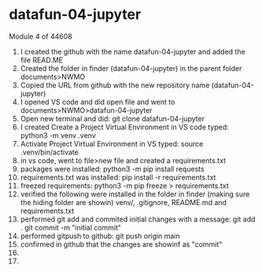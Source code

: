 # datafun-04-jupyter
Module 4 of 44608

1. I created the github with the name datafun-04-jupyter and added the file READ.ME
2. Created the folder in finder (datafun-04-jupyter) in the parent folder documents>NWMO
3. Copied the URL from github with the new repository name (datafun-04-jupyter)
4. I opened VS code and did open file and went to documents>NWMO>datafun-04-jupyter
5. Open new terminal and did: git clone datafun-04-jupyter
6. I created Create a Project Virtual Environment in VS code typed: python3 -m venv .venv
7. Activate Project Virtual Environment in VS typed: source .venv/bin/activate
8. in vs code, went to file>new file and created a requirements.txt
9. packages were installed: python3 -m pip install requests
10. requirements.txt was installed: pip install -r requirements.txt
11. freezed requirements: python3 -m pip freeze > requirements.txt
12. verified the following were installed in the folder in finder (making sure the hiding folder are showin)
venv/, .gitignore, README.md and requirements.txt
13. performed git add and commited initial changes with a message: 
git add .
git commit -m "initial commit"
14. performed gitpush to github: git push origin main
15. confirmed in github that the changes are showinf as "commit"
16.
17. 

